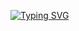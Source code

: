 [![Typing SVG](https://readme-typing-svg.demolab.com?font=Fira+Code&weight=300&size=19&pause=1000&color=00BFFF&width=435&lines=Hey!+I'm+Otavio.+I+am...;a+computer+technician+trained+at+IFCE;I+was+a+scholarship+holder...;in+educational+robotic;My+favorite+languages+are%3A;C%2B%2B%2C+HTML5%2C+CSS3%2C+JavaScript+and+PHP+)](https://git.io/typing-svg)
